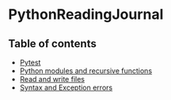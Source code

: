# PythonReadingJournal
## Table of contents
* [Pytest](class02/pytest.md)
* [Python modules and recursive functions](class02/class02.md)
* [Read and write files](class03/read_write_files.md)
* [Syntax and Exception errors](class03/Errors.md)